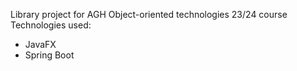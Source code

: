 Library project for AGH Object-oriented technologies 23/24 course 
Technologies used: 
* JavaFX
* Spring Boot
